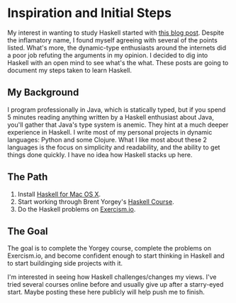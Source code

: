 Inspiration and Initial Steps
=============================

My interest in wanting to study Haskell started with [this blog post](http://techblog.realestate.com.au/the-abject-failure-of-weak-typing/).    Despite the inflamatory name, I found myself agreeing with several of the points listed.  What's more, the dynamic-type enthusiasts around the internets did a poor job refuting the arguments in my opinion.  I decided to dig into Haskell with an open mind to see what's the what.  These posts are going to document my steps taken to learn Haskell.

## My Background

I program professionally in Java, which is statically typed, but if you spend 5 minutes reading anything written by a Haskell enthusiast about Java, you'll gather that Java's type system is anemic.  They hint at a much deeper experience in Haskell.  I write most of my personal projects in dynamic languages: Python and some Clojure.  What I like most about these 2 languages is the focus on simplicity and readability, and the ability to get things done quickly.  I have no idea how Haskell stacks up here.

## The Path

1. Install [Haskell for Mac OS X](http://exercism.io).
2. Start working through Brent Yorgey's [Haskell Course](http://www.seas.upenn.edu/%7Ecis194/lectures.html).
3. Do the Haskell problems on [Exercism.io](http://exercism.io).

## The Goal

The goal is to complete the Yorgey course, complete the problems on Exercism.io, and become confident enough to start thinking in Haskell and to start buildinging side projects with it.

I'm interested in seeing how Haskell challenges/changes my views.  I've tried several courses online before and usually give up after a starry-eyed start.  Maybe posting these here publicly will help push me to finish.
